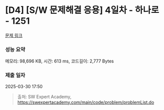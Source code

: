 # [D4] [S/W 문제해결 응용] 4일차 - 하나로 - 1251 

[문제 링크](https://swexpertacademy.com/main/code/problem/problemDetail.do?contestProbId=AV15StKqAQkCFAYD) 

### 성능 요약

메모리: 98,696 KB, 시간: 613 ms, 코드길이: 2,777 Bytes

### 제출 일자

2025-03-30 17:50



> 출처: SW Expert Academy, https://swexpertacademy.com/main/code/problem/problemList.do